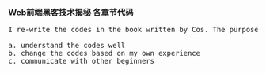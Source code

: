 <h3>Web前端黑客技术揭秘 各章节代码</h3>
<pre>
I re-write the codes in the book written by Cos. The purpose of the re-writing is to:</br>
a. understand the codes well
b. change the codes based on my own experience
c. communicate with other beginners
</pre>
